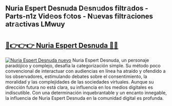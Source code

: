 ## Nuria Espert Desnuda D𝚎sn𝚞dos filtr𝚊dos - Parts-n1z Vid𝚎os f𝚘tos - N𝚞evas filtr𝚊ciones atr𝚊ctivas LMwuy

# <h2><a href="http://mb92842.tromn.icu/?c=Nuria+Espert+Desnuda">🔗👉👉👉 Nuria Espert Desnuda 🔗🔗</a></h2>

[![Nuria Espert Desnuda nuevo](https://i.imgur.com/pEAQMta.gif)](http://mb92842.tromn.icu/?c=Nuria+Espert+Desnuda)
Nuria Espert Desnuda, un personaje paradójico y complejo, desafía la categorización simple. Su método poco convencional de interactuar con audiencias en línea ha atraído y ofendido a los observadores, estimulando debates sobre el consentimiento, la moralidad y las complejidades de las sociedades virtuales. Aunque su dirección futura no está clara, su influencia en los medios digitales es indiscutible. Con una determinación inquebrantable y un encanto innegable, la influencia de Nuria Espert Desnuda en la comunidad digital es profunda.
